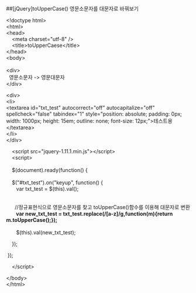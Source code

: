 ##[jQuery]toUpperCase() 영문소문자를 대문자로 바꿔보기
						<div id="postViewArea">						<div id="postViewArea">						<div id="post-view220182914367" class="post-view pcol2 _param(1) _postViewArea220182914367">						<div id="post-view220182914367" class="post-view pcol2 _param(1) _postViewArea220182914367">							 <p>&lt;!doctype html&gt;<br />&lt;html&gt;<br />&lt;head&gt;<br />&nbsp;&nbsp;&nbsp; &lt;meta charset="utf-8" /&gt;<br />&nbsp;&nbsp;&nbsp; &lt;title&gt;toUpperCaese&lt;/title&gt;<br />&lt;/head&gt;<br />&lt;body&gt;<br />&nbsp;<br />&lt;div&gt;<br />&nbsp; 영문소문자 -&gt; 영문대문자 <br />&lt;/div&gt;</p><p>&lt;div&gt;<br />&lt;li&gt;<br />&lt;textarea id="txt_test" autocorrect="off" autocapitalize="off" spellcheck="false" tabindex="1" style="position: absolute; padding: 0px; width: 1000px; height: 15em; outline: none; font-size: 12px;"&gt;테스트용&lt;/textarea&gt;<br />&lt;/li&gt;<br />&lt;/div&gt;</p><p>&nbsp;&nbsp;&nbsp; &lt;script src="jquery-1.11.1.min.js"&gt;&lt;/script&gt;<br />&nbsp;&nbsp;&nbsp; &lt;script&gt;<br />&nbsp; <br />&nbsp;&nbsp;&nbsp; $(document).ready(function() {<br />&nbsp; <br />&nbsp;&nbsp;&nbsp; $("#txt_test").on("keyup", function() {<br />&nbsp;&nbsp;&nbsp;&nbsp;&nbsp;&nbsp; var txt_test = $(this).val();<br />&nbsp;&nbsp;&nbsp;&nbsp;&nbsp;</p><p>&nbsp;&nbsp;&nbsp;&nbsp;&nbsp; //정규표현식으로 영문소문자를 찾고 toUpperCase()함수를&nbsp;이용해 대문자로 변환<br />&nbsp;&nbsp;&nbsp;&nbsp;&nbsp;&nbsp;<strong> var new_txt_test = txt_test.replace(/[a-z]/g,function(m){return m.toUpperCase();});<br /></strong>&nbsp;&nbsp;&nbsp;&nbsp;&nbsp;&nbsp;&nbsp; <br />&nbsp;&nbsp;&nbsp;&nbsp;&nbsp;&nbsp; $(this).val(new_txt_test);</p><p>&nbsp;&nbsp;&nbsp; });</p><p>&nbsp;});</p><p>&nbsp;&nbsp;&nbsp; &lt;/script&gt;</p><p>&lt;/body&gt;<br />&lt;/html&gt;&nbsp;</p>						</div>						</div>